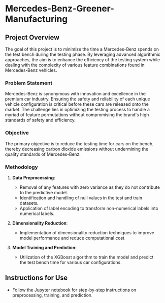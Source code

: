 # Mercedes-Benz-Greener-Manufacturing

## Project Overview

The goal of this project is to minimize the time a Mercedes-Benz spends on the test bench during the testing phase. By leveraging advanced algorithmic approaches, the aim is to enhance the efficiency of the testing system while dealing with the complexity of various feature combinations found in Mercedes-Benz vehicles.

### Problem Statement

Mercedes-Benz is synonymous with innovation and excellence in the premium car industry. Ensuring the safety and reliability of each unique vehicle configuration is critical before these cars are released onto the market. The challenge lies in optimizing the testing process to handle a myriad of feature permutations without compromising the brand's high standards of safety and efficiency.

### Objective

The primary objective is to reduce the testing time for cars on the bench, thereby decreasing carbon dioxide emissions without undermining the quality standards of Mercedes-Benz.

### Methodology

1. **Data Preprocessing**:
   - Removal of any features with zero variance as they do not contribute to the predictive model.
   - Identification and handling of null values in the test and train datasets.
   - Application of label encoding to transform non-numerical labels into numerical labels.

2. **Dimensionality Reduction**:
   - Implementation of dimensionality reduction techniques to improve model performance and reduce computational cost.

3. **Model Training and Prediction**:
   - Utilization of the XGBoost algorithm to train the model and predict the test bench time for various car configurations.

## Instructions for Use

- Follow the Jupyter notebook for step-by-step instructions on preprocessing, training, and prediction.


